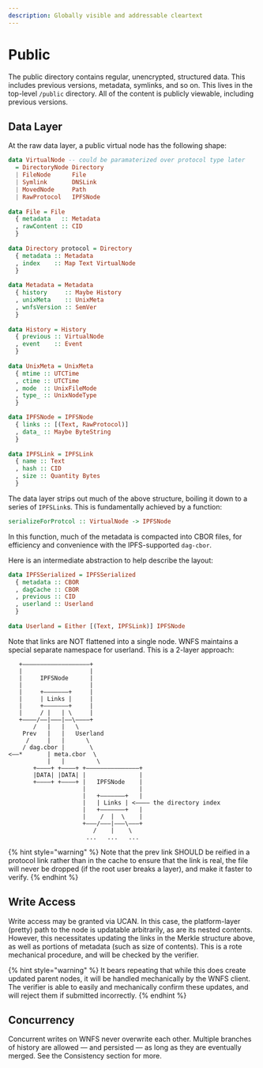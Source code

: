 ```yaml
---
description: Globally visible and addressable cleartext
---
```


# Public

The public directory contains regular, unencrypted, structured data. This includes previous versions, metadata, symlinks, and so on. This lives in the top-level `/public` directory. All of the content is publicly viewable, including previous versions.

## Data Layer

At the raw data layer, a public virtual node has the following shape:

```haskell
data VirtualNode -- could be paramaterized over protocol type later
  = DirectoryNode Directory
  | FileNode      File 
  | Symlink       DNSLink
  | MovedNode     Path
  | RawProtocol   IPFSNode
  
data File = File
  { metadata   :: Metadata
  , rawContent :: CID
  }
  
data Directory protocol = Directory
  { metadata :: Metadata
  , index    :: Map Text VirtualNode
  }
  
data Metadata = Metadata
  { history     :: Maybe History
  , unixMeta    :: UnixMeta
  , wnfsVersion :: SemVer
  }
  
data History = History
  { previous :: VirtualNode
  , event    :: Event
  }
  
data UnixMeta = UnixMeta
  { mtime :: UTCTime
  , ctime :: UTCTime
  , mode  :: UnixFileMode
  , type_ :: UnixNodeType
  }

data IPFSNode = IPFSNode
  { links :: [(Text, RawProtocol)]
  , data_ :: Maybe ByteString
  }
  
data IPFSLink = IPFSLink
  { name :: Text
  , hash :: CID
  , size :: Quantity Bytes
  }
```

The data layer strips out much of the above structure, boiling it down to a series of `IPFSLink`s. This is fundamentally achieved by a function:

```haskell
serializeForProtcol :: VirtualNode -> IPFSNode
```

In this function, much of the metadata is compacted into CBOR files, for efficiency and convenience with the IPFS-supported `dag-cbor`.

Here is an intermediate abstraction to help describe the layout:

```haskell
data IPFSSerialized = IPFSSerialized
  { metadata :: CBOR
  , dagCache :: CBOR
  , previous :: CID
  , userland :: Userland
  }
  
data Userland = Either [(Text, IPFSLink)] IPFSNode
```

Note that links are NOT flattened into a single node. WNFS maintains a special separate namespace for userland. This is a 2-layer approach:

```text
   +———————————————————+
   |                   |
   |     IPFSNode      |
   |                   |
   |     +———————+     |
   |     | Links |     |
   |     +———————+     |
   |     / |   | \     |
   +————/——|———|——\————+
       /   |   |   \
    Prev   |   |   Userland
     /     |   |      \
    / dag.cbor |       \ 
<——*       | meta.cbor  \
           |   |         \
       +————+ +————+ +———————————————+
       |DATA| |DATA| |               |
       +————+ +————+ |   IPFSNode    |
                     |               |
                     |   +———————+   |
                     |   | Links | <———— the directory index
                     |   +———————+   |
                     |    /  |  \    |
                     +———/———|———\———+
                        /    |    \
                      ...   ...   ...
```

{% hint style="warning" %}
Note that the prev link SHOULD be reified in a protocol link rather than in the cache to ensure that the link is real, the file will never be dropped \(if the root user breaks a layer\), and make it faster to verify.
{% endhint %}

## Write Access

Write access may be granted via UCAN. In this case, the platform-layer \(pretty\) path to the node is updatable arbitrarily, as are its nested contents. However, this necessitates updating the links in the Merkle structure above, as well as portions of metadata \(such as size of contents\). This is a rote mechanical procedure, and will be checked by the verifier.

{% hint style="warning" %}
It bears repeating that while this does create updated parent nodes, it will be handled mechanically by the WNFS client. The verifier is able to easily and mechanically confirm these updates, and will reject them if submitted incorrectly.
{% endhint %}

## Concurrency

Concurrent writes on WNFS never overwrite each other. Multiple branches of history are allowed — and persisted — as long as they are eventually merged. See the Consistency section for more.





